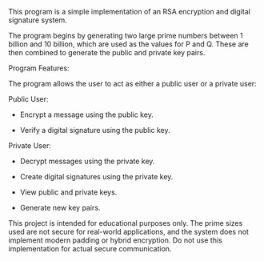This program is a simple implementation of an RSA encryption and digital signature system.

The program begins by generating two large prime numbers between 1 billion and 10 billion, which are used as the values for P and Q. These are then combined to generate the public and private key pairs.

Program Features:

The program allows the user to act as either a public user or a private user:

Public User:

- Encrypt a message using the public key.

- Verify a digital signature using the public key.

Private User:

- Decrypt messages using the private key.

- Create digital signatures using the private key.

- View public and private keys.

- Generate new key pairs.


This project is intended for educational purposes only. The prime sizes used are not secure for real-world applications, and the system does not implement modern padding or hybrid encryption. Do not use this implementation for actual secure communication.
